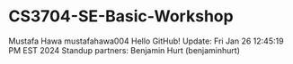 # CS3704-SE-Basic-Workshop
Mustafa Hawa mustafahawa004
Hello GitHub! Update: Fri Jan 26 12:45:19 PM EST 2024
Standup partners: Benjamin Hurt (benjaminhurt)
